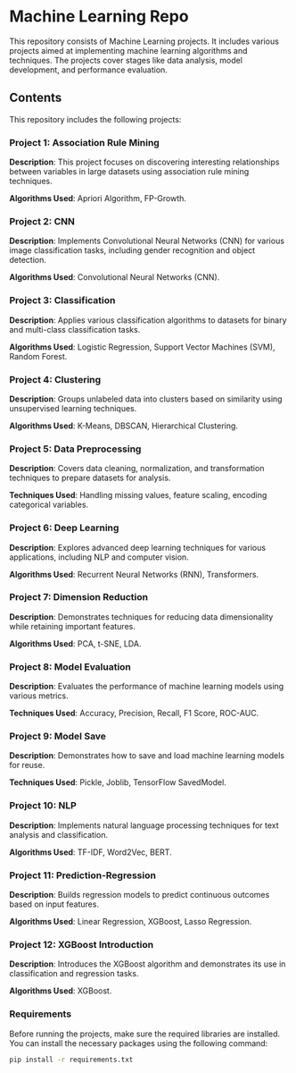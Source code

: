 # Machine Learning Repo

This repository consists of Machine Learning projects. It includes various projects aimed at implementing machine learning algorithms and techniques. The projects cover stages like data analysis, model development, and performance evaluation.

## Contents

This repository includes the following projects:

### Project 1: Association Rule Mining
**Description**: This project focuses on discovering interesting relationships between variables in large datasets using association rule mining techniques.

**Algorithms Used**: Apriori Algorithm, FP-Growth.

### Project 2: CNN
**Description**: Implements Convolutional Neural Networks (CNN) for various image classification tasks, including gender recognition and object detection.

**Algorithms Used**: Convolutional Neural Networks (CNN).

### Project 3: Classification
**Description**: Applies various classification algorithms to datasets for binary and multi-class classification tasks.

**Algorithms Used**: Logistic Regression, Support Vector Machines (SVM), Random Forest.

### Project 4: Clustering
**Description**: Groups unlabeled data into clusters based on similarity using unsupervised learning techniques.

**Algorithms Used**: K-Means, DBSCAN, Hierarchical Clustering.

### Project 5: Data Preprocessing
**Description**: Covers data cleaning, normalization, and transformation techniques to prepare datasets for analysis.

**Techniques Used**: Handling missing values, feature scaling, encoding categorical variables.

### Project 6: Deep Learning
**Description**: Explores advanced deep learning techniques for various applications, including NLP and computer vision.

**Algorithms Used**: Recurrent Neural Networks (RNN), Transformers.

### Project 7: Dimension Reduction
**Description**: Demonstrates techniques for reducing data dimensionality while retaining important features.

**Algorithms Used**: PCA, t-SNE, LDA.

### Project 8: Model Evaluation
**Description**: Evaluates the performance of machine learning models using various metrics.

**Techniques Used**: Accuracy, Precision, Recall, F1 Score, ROC-AUC.

### Project 9: Model Save
**Description**: Demonstrates how to save and load machine learning models for reuse.

**Techniques Used**: Pickle, Joblib, TensorFlow SavedModel.

### Project 10: NLP
**Description**: Implements natural language processing techniques for text analysis and classification.

**Algorithms Used**: TF-IDF, Word2Vec, BERT.

### Project 11: Prediction-Regression
**Description**: Builds regression models to predict continuous outcomes based on input features.

**Algorithms Used**: Linear Regression, XGBoost, Lasso Regression.

### Project 12: XGBoost Introduction
**Description**: Introduces the XGBoost algorithm and demonstrates its use in classification and regression tasks.

**Algorithms Used**: XGBoost.


### Requirements

Before running the projects, make sure the required libraries are installed. You can install the necessary packages using the following command:

```bash
pip install -r requirements.txt
